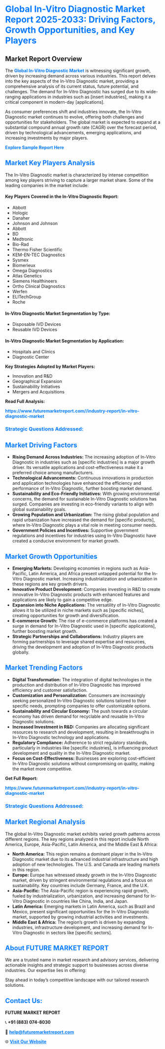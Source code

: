 <h1 style="color: #007BFF;">Global In-Vitro Diagnostic Market Report 2025-2033: Driving Factors, Growth Opportunities, and Key Players</h1>

<section id="overview">
<h2>Market Report Overview</h2>
<p>The <a href="https://www.futuremarketreport.com//industry-report/in-vitro-diagnostic-market" style="color: #007BFF; text-decoration: none;"><strong>Global In-Vitro Diagnostic Market</strong></a> is witnessing significant growth, driven by increasing demand across various industries. This report delves into the key aspects of the In-Vitro Diagnostic market, providing a comprehensive analysis of its current status, future potential, and challenges. The demand for In-Vitro Diagnostic has surged due to its wide-ranging applications in industries such as [insert industries], making it a critical component in modern-day [applications].</p>
<p>As consumer preferences shift and industries innovate, the In-Vitro Diagnostic market continues to evolve, offering both challenges and opportunities for stakeholders. The global market is expected to expand at a substantial compound annual growth rate (CAGR) over the forecast period, driven by technological advancements, emerging applications, and increasing investments by major players.</p>
</section>

<section id="overview">
<p><a href="https://www.futuremarketreport.com//request-sample/reportId=82731" style="color: #007BFF; text-decoration: none;"><strong>Explore Sample Report Here</strong></a></p>
</section>

<section id="key-players">
<h2 style="color: #007BFF;">Market Key Players Analysis</h2>
<p>The In-Vitro Diagnostic market is characterized by intense competition among key players striving to capture a larger market share. Some of the leading companies in the market include:</p>
<h4>Key Players Covered in the In-Vitro Diagnostic Report:</h4>
<ul><li>Abbott</li><li>Hologic</li><li>Danaher</li><li>Johnson and Johnson</li><li>Abbott</li><li>BD</li><li>Medtronic</li><li>Bio-Rad</li><li>Thermo Fisher Scientific</li><li>KEM-EN-TEC Diagnostics</li><li>Sysmex</li><li>Biomerieux</li><li>Omega Diagnostics</li><li>Atlas Genetics</li><li>Siemens Healthineers</li><li>Ortho Clinical Diagnostics</li><li>Werfen</li><li>ELITechGroup</li><li>Roche</li></ul>
<h4>In-Vitro Diagnostic Market Segmentation by Type:</h4>
<ul><li>Disposable IVD Devices</li><li>Reusable IVD Devices</li></ul>

<h4>In-Vitro Diagnostic Market Segmentation by Application:</h4>
<ul><li>Hospitals and Clinics</li><li>Diagnostic Center</li></ul>
<p><strong>Key Strategies Adopted by Market Players:</strong></p>
<ul>
<li>Innovation and R&D</li>
<li>Geographical Expansion</li>
<li>Sustainability Initiatives</li>
<li>Mergers and Acquisitions</li>
</ul>
</section>

<section>
<p><strong>Read Full Analysis: </strong></p><a href="https://www.futuremarketreport.com//industry-report/in-vitro-diagnostic-market" style="color: #007BFF; text-decoration: none;"><strong>https://www.futuremarketreport.com//industry-report/in-vitro-diagnostic-market</strong></a>
<h3 style="color: #007BFF;">Strategic Questions Addressed:</h3>
</section>

<section id="driving-factors">
<h2 style="color: #007BFF;">Market Driving Factors</h2>
<ul>
<li><strong>Rising Demand Across Industries:</strong> The increasing adoption of In-Vitro Diagnostic in industries such as [specific industries] is a major growth driver. Its versatile applications and cost-effectiveness make it a preferred choice among manufacturers.</li>
<li><strong>Technological Advancements:</strong> Continuous innovations in production and application technologies have enhanced the efficiency and performance of In-Vitro Diagnostic, further boosting market demand.</li>
<li><strong>Sustainability and Eco-Friendly Initiatives:</strong> With growing environmental concerns, the demand for sustainable In-Vitro Diagnostic solutions has surged. Companies are investing in eco-friendly variants to align with global sustainability goals.</li>
<li><strong>Growing Population and Urbanization:</strong> The rising global population and rapid urbanization have increased the demand for [specific products], where In-Vitro Diagnostic plays a vital role in meeting consumer needs.</li>
<li><strong>Government Policies and Incentives:</strong> Supportive government regulations and incentives for industries using In-Vitro Diagnostic have created a conducive environment for market growth.</li>
</ul>
</section>

<section id="growth-opportunities">
<h2 style="color: #007BFF;">Market Growth Opportunities</h2>
<ul>
<li><strong>Emerging Markets:</strong> Developing economies in regions such as Asia-Pacific, Latin America, and Africa present untapped potential for the In-Vitro Diagnostic market. Increasing industrialization and urbanization in these regions are key growth drivers.</li>
<li><strong>Innovative Product Development:</strong> Companies investing in R&D to create innovative In-Vitro Diagnostic products with enhanced features and applications are likely to gain a competitive edge.</li>
<li><strong>Expansion into Niche Applications:</strong> The versatility of In-Vitro Diagnostic allows it to be utilized in niche markets such as [specific niches], creating opportunities for growth and diversification.</li>
<li><strong>E-commerce Growth:</strong> The rise of e-commerce platforms has created a surge in demand for In-Vitro Diagnostic used in [specific applications], further boosting market growth.</li>
<li><strong>Strategic Partnerships and Collaborations:</strong> Industry players are forming partnerships to leverage shared expertise and resources, driving the development and adoption of In-Vitro Diagnostic products globally.</li>
</ul>
</section>

<section id="trending-factors">
<h2 style="color: #007BFF;">Market Trending Factors</h2>
<ul>
<li><strong>Digital Transformation:</strong> The integration of digital technologies in the production and distribution of In-Vitro Diagnostic has improved efficiency and customer satisfaction.</li>
<li><strong>Customization and Personalization:</strong> Consumers are increasingly seeking personalized In-Vitro Diagnostic solutions tailored to their specific needs, prompting companies to offer customizable options.</li>
<li><strong>Sustainability and Circular Economy:</strong> The push towards a circular economy has driven demand for recyclable and reusable In-Vitro Diagnostic solutions.</li>
<li><strong>Increased Investment in R&D:</strong> Companies are allocating significant resources to research and development, resulting in breakthroughs in In-Vitro Diagnostic technology and applications.</li>
<li><strong>Regulatory Compliance:</strong> Adherence to strict regulatory standards, particularly in industries like [specific industries], is influencing product development and quality in the In-Vitro Diagnostic market.</li>
<li><strong>Focus on Cost-Effectiveness:</strong> Businesses are exploring cost-efficient In-Vitro Diagnostic solutions without compromising on quality, making the market more competitive.</li>
</ul>
</section>

<section>
<p><strong>Get Full Report: </strong></p><a href="https://www.futuremarketreport.com//industry-report/in-vitro-diagnostic-market" style="color: #007BFF; text-decoration: none;"><strong>https://www.futuremarketreport.com//industry-report/in-vitro-diagnostic-market</strong></a>
<h3 style="color: #007BFF;">Strategic Questions Addressed:</h3>
</section>


<section id="regional-analysis">
<h2 style="color: #007BFF;">Market Regional Analysis</h2>
<p>The global In-Vitro Diagnostic market exhibits varied growth patterns across different regions. The key regions analyzed in this report include North America, Europe, Asia-Pacific, Latin America, and the Middle East & Africa:</p>
<ul>
<li><strong>North America:</strong> This region remains a dominant player in the In-Vitro Diagnostic market due to its advanced industrial infrastructure and high adoption of new technologies. The U.S. and Canada are leading markets in this region.</li>
<li><strong>Europe:</strong> Europe has witnessed steady growth in the In-Vitro Diagnostic market, driven by stringent environmental regulations and a focus on sustainability. Key countries include Germany, France, and the U.K.</li>
<li><strong>Asia-Pacific:</strong> The Asia-Pacific region is experiencing rapid growth, fueled by industrialization, urbanization, and increasing demand for In-Vitro Diagnostic in countries like China, India, and Japan.</li>
<li><strong>Latin America:</strong> Emerging markets in Latin America, such as Brazil and Mexico, present significant opportunities for the In-Vitro Diagnostic market, supported by growing industrial activities and investments.</li>
<li><strong>Middle East & Africa:</strong> The region’s growth is driven by expanding industries, infrastructure development, and increasing demand for In-Vitro Diagnostic in sectors like [specific sectors].</li>
</ul>
</section>

<footer>
<h2 style="color: #007BFF;">About FUTURE MARKET REPORT</h2>
<p>We are a trusted name in market research and advisory services, delivering actionable insights and strategic support to businesses across diverse industries. Our expertise lies in offering:</p>

<p>Stay ahead in today’s competitive landscape with our tailored research solutions.</p>

<h2 style="color: #007BFF;">Contact Us:</h2>
<p><strong>FUTURE MARKET REPORT</strong></p>
<p>📞 <strong>+91 (883) 074-8030</strong></p>
<p>📧 <strong><a href="mailto:help@futuremarketreport.com" style="color: #007BFF;">help@futuremarketreport.com</a></strong></p>
<p>🌐 <strong><a href="https://www.futuremarketreport.com/" style="color: #007BFF;">Visit Our Website</a></strong></p>
</footer>